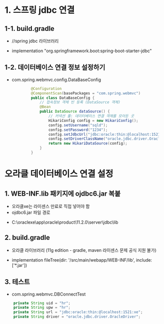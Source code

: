 # 1. 스프링 jdbc 연결
## 1-1. build.gradle
- //spring jdbc 라이브러리
 + implementation "org.springframework.boot:spring-boot-starter-jdbc"

## 1-2. 데이터베이스 연결 정보 설정하기
- com.spring.webmvc.config.DataBaseConfig
```java
            @Configuration
            @ComponentScan(basePackages = "com.spring.webmvc")
            public class DataBaseConfig {
                // 접속정보 객체 빈 등록 (DataSource 객체)
                @Bean
                public DataSource dataSource() {
                    // 커넥션 풀: 데이터베이스 연결 객체를 모아둔 곳
                    HikariConfig config = new HikariConfig();
                    config.setUsername("sqld");
                    config.setPassword("1234");
                    config.setJdbcUrl("jdbc:oracle:thin:@localhost:1521:xe");
                    config.setDriverClassName("oracle.jdbc.driver.OracleDriver");
                    return new HikariDataSource(config);
                }
            }
```












# 오라클 데이터베이스 연결 설정
## 1. WEB-INF.lib 패키지에 ojdbc6.jar 복붙
- 오라클xe는 라이센스 만료로 직접 넣어야 함
- ojdbc6.jar 파일 경로
 + C:\oraclexe\app\oracle\product\11.2.0\server\jdbc\lib
 
## 2. build.gradle
- 오라클 라이브러리 (11g edition - gradle, maven 라이센스 문제 공식 지원 불가)
 + implementation fileTree(dir: '/src/main/webapp/WEB-INF/lib', include: ['*.jar'])

## 3. 테스트
- com.spring.webmvc.DBConnectTest
```java
    private String uid = "hr";
    private String upw = "hr";
    private String url = "jdbc:oracle:thin:@localhost:1521:xe";
    private String driver = "oracle.jdbc.driver.OracleDriver";

```

